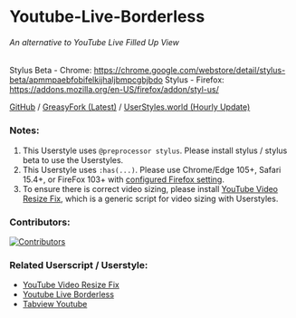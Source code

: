 # Youtube-Live-Borderless

###### An alternative to YouTube Live Filled Up View

Stylus Beta - Chrome: https://chrome.google.com/webstore/detail/stylus-beta/apmmpaebfobifelkijhaljbmpcgbjbdo
Stylus - Firefox: https://addons.mozilla.org/en-US/firefox/addon/styl-us/

[GitHub](https://github.com/cyfung1031/YouTube-Live-Borderless/) / [GreasyFork (Latest)](https://greasyfork.org/scripts/457317/) / [UserStyles.world (Hourly Update)](https://userstyles.world/style/7914/youtube-live-borderless)

### Notes: 
1. This Userstyle uses `@preprocessor stylus`. Please install stylus / stylus beta to use the Userstyles.
2. This Userstyle uses `:has(...)`. Please use Chrome/Edge 105+, Safari 15.4+, or FireFox 103+ with [configured Firefox setting](https://stackoverflow.com/questions/73936048/how-do-you-enable-has-selector-on-firefox).
3. To ensure there is correct video sizing, please install [YouTube Video Resize Fix](https://greasyfork.org/scripts/457319-youtube-video-resize-fix), which is a generic script for video sizing with Userstyles.

### Contributors:
[![Contributors](https://contrib.rocks/image?repo=cyfung1031/YouTube-Live-Borderless)](https://github.com/cyfung1031/YouTube-Live-Borderless/graphs/contributors)

### Related Userscript / Userstyle:
- [YouTube Video Resize Fix](https://greasyfork.org/scripts/457319-youtube-video-resize-fix)
- [Youtube Live Borderless](https://greasyfork.org/scripts/457317-youtube-live-borderless)
- [Tabview Youtube](https://greasyfork.org/scripts/428651-tabview-youtube)
